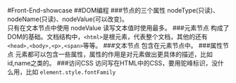 #Front-End-showcase
##DOM编程
###节点的三个属性
nodeType(只读)、nodeName(只读)、nodeValue(可以改变)。    
只有在文本节点中使用 nodeValue 读写文本值时使用最多。
###元素节点
构成了DOM的基础。文档结构中，``<html>``是根元素，代表整个文档，其他的还有``<head>,<body>,<p>,<span>``等等。
###文本节点
包含在元素节点中。
###属性节点
元素都可以包含一些属性，属性的作用是对元素做出更具体的描述，比如id,name之类的。
###访问CSS
访问写在HTML中的CSS，要用驼峰标识，没什么用，比如  ``element.style.fontFamily``